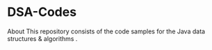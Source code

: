 # DSA-Codes
About
This repository consists of the code samples for the Java data structures & algorithms .
